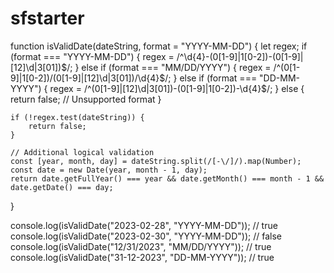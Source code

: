 # sfstarter


function isValidDate(dateString, format = "YYYY-MM-DD") {
    let regex;
    if (format === "YYYY-MM-DD") {
        regex = /^\d{4}-(0[1-9]|1[0-2])-(0[1-9]|[12]\d|3[01])$/;
    } else if (format === "MM/DD/YYYY") {
        regex = /^(0[1-9]|1[0-2])\/(0[1-9]|[12]\d|3[01])\/\d{4}$/;
    } else if (format === "DD-MM-YYYY") {
        regex = /^(0[1-9]|[12]\d|3[01])-(0[1-9]|1[0-2])-\d{4}$/;
    } else {
        return false; // Unsupported format
    }

    if (!regex.test(dateString)) {
        return false;
    }

    // Additional logical validation
    const [year, month, day] = dateString.split(/[-\/]/).map(Number);
    const date = new Date(year, month - 1, day);
    return date.getFullYear() === year && date.getMonth() === month - 1 && date.getDate() === day;
}

console.log(isValidDate("2023-02-28", "YYYY-MM-DD")); // true
console.log(isValidDate("2023-02-30", "YYYY-MM-DD")); // false
console.log(isValidDate("12/31/2023", "MM/DD/YYYY")); // true
console.log(isValidDate("31-12-2023", "DD-MM-YYYY")); // true

